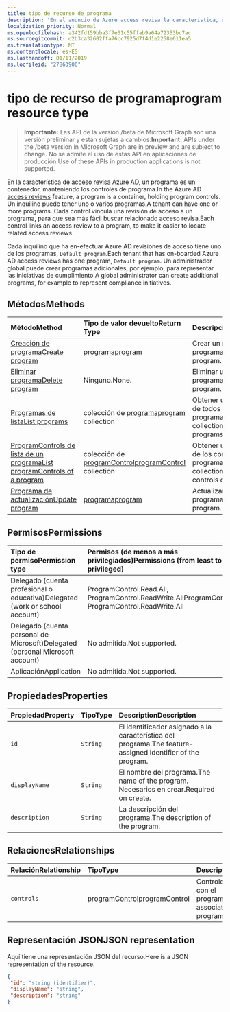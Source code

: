 ```yaml
---
title: tipo de recurso de programa
description: 'En el anuncio de Azure access revisa la característica, un programa es un contenedor, manteniendo los controles de programa. Un inquilino puede tener uno o varios programas.  Cada control vincula una revisión de acceso a un programa, para que sea más fácil buscar relacionado acceso revisa.  '
localization_priority: Normal
ms.openlocfilehash: a342fd159bba3f7e31c55ffab9a64a72353bc7ac
ms.sourcegitcommit: d2b3ca32602ffa76cc7925d7f4d1e2258e611ea5
ms.translationtype: MT
ms.contentlocale: es-ES
ms.lasthandoff: 01/11/2019
ms.locfileid: "27863906"
---
```

# <a name="program-resource-type"></a><span data-ttu-id="05769-105">tipo de recurso de programa</span><span class="sxs-lookup"><span data-stu-id="05769-105">program resource type</span></span>

> <span data-ttu-id="05769-106">**Importante:** Las API de la versión /beta de Microsoft Graph son una versión preliminar y están sujetas a cambios.</span><span class="sxs-lookup"><span data-stu-id="05769-106">**Important:** APIs under the /beta version in Microsoft Graph are in preview and are subject to change.</span></span> <span data-ttu-id="05769-107">No se admite el uso de estas API en aplicaciones de producción.</span><span class="sxs-lookup"><span data-stu-id="05769-107">Use of these APIs in production applications is not supported.</span></span>

<span data-ttu-id="05769-108">En la característica de [acceso revisa](accessreviews-root.md) Azure AD, un programa es un contenedor, manteniendo los controles de programa.</span><span class="sxs-lookup"><span data-stu-id="05769-108">In the Azure AD [access reviews](accessreviews-root.md) feature, a program is a container, holding program controls.</span></span> <span data-ttu-id="05769-109">Un inquilino puede tener uno o varios programas.</span><span class="sxs-lookup"><span data-stu-id="05769-109">A tenant can have one or more programs.</span></span>  <span data-ttu-id="05769-110">Cada control vincula una revisión de acceso a un programa, para que sea más fácil buscar relacionado acceso revisa.</span><span class="sxs-lookup"><span data-stu-id="05769-110">Each control links an access review to a program, to make it easier to locate related access reviews.</span></span>  

<span data-ttu-id="05769-111">Cada inquilino que ha en-efectuar Azure AD revisiones de acceso tiene uno de los programas, `Default program`.</span><span class="sxs-lookup"><span data-stu-id="05769-111">Each tenant that has on-boarded Azure AD access reviews has one program, `Default program`.</span></span>  <span data-ttu-id="05769-112">Un administrador global puede crear programas adicionales, por ejemplo, para representar las iniciativas de cumplimiento.</span><span class="sxs-lookup"><span data-stu-id="05769-112">A global administrator can create additional programs, for example to represent compliance initiatives.</span></span> 


## <a name="methods"></a><span data-ttu-id="05769-113">Métodos</span><span class="sxs-lookup"><span data-stu-id="05769-113">Methods</span></span>

| <span data-ttu-id="05769-114">Método</span><span class="sxs-lookup"><span data-stu-id="05769-114">Method</span></span>           | <span data-ttu-id="05769-115">Tipo de valor devuelto</span><span class="sxs-lookup"><span data-stu-id="05769-115">Return Type</span></span>    |<span data-ttu-id="05769-116">Descripción</span><span class="sxs-lookup"><span data-stu-id="05769-116">Description</span></span>|
|:---------------|:--------|:----------|
|[<span data-ttu-id="05769-117">Creación de programa</span><span class="sxs-lookup"><span data-stu-id="05769-117">Create program</span></span>](../api/program-create.md) |   [<span data-ttu-id="05769-118">programa</span><span class="sxs-lookup"><span data-stu-id="05769-118">program</span></span>](program.md)   |   <span data-ttu-id="05769-119">Crear un nuevo programa.</span><span class="sxs-lookup"><span data-stu-id="05769-119">Create a new program.</span></span>|
|[<span data-ttu-id="05769-120">Eliminar programa</span><span class="sxs-lookup"><span data-stu-id="05769-120">Delete program</span></span>](../api/program-delete.md) |   <span data-ttu-id="05769-121">Ninguno.</span><span class="sxs-lookup"><span data-stu-id="05769-121">None.</span></span>   |   <span data-ttu-id="05769-122">Eliminar un programa.</span><span class="sxs-lookup"><span data-stu-id="05769-122">Delete a program.</span></span>|
|[<span data-ttu-id="05769-123">Programas de lista</span><span class="sxs-lookup"><span data-stu-id="05769-123">List programs</span></span>](../api/program-list.md) |  <span data-ttu-id="05769-124">colección de [programa](program.md)</span><span class="sxs-lookup"><span data-stu-id="05769-124">[program](program.md) collection</span></span>|   <span data-ttu-id="05769-125">Obtener una colección de todos los programas.</span><span class="sxs-lookup"><span data-stu-id="05769-125">Get a collection of all the programs.</span></span>|
|[<span data-ttu-id="05769-126">ProgramControls de lista de un programa</span><span class="sxs-lookup"><span data-stu-id="05769-126">List programControls of a program</span></span>](../api/program-listcontrols.md) |      <span data-ttu-id="05769-127">colección de [programControl](programcontrol.md)</span><span class="sxs-lookup"><span data-stu-id="05769-127">[programControl](programcontrol.md) collection</span></span>| <span data-ttu-id="05769-128">Obtener una colección de los controles de un programa.</span><span class="sxs-lookup"><span data-stu-id="05769-128">Get a collection of the controls of a program.</span></span>|
|[<span data-ttu-id="05769-129">Programa de actualización</span><span class="sxs-lookup"><span data-stu-id="05769-129">Update program</span></span>](../api/program-update.md) |   [<span data-ttu-id="05769-130">programa</span><span class="sxs-lookup"><span data-stu-id="05769-130">program</span></span>](program.md)|  <span data-ttu-id="05769-131">Actualizar un programa.</span><span class="sxs-lookup"><span data-stu-id="05769-131">Update a program.</span></span>|

## <a name="permissions"></a><span data-ttu-id="05769-132">Permisos</span><span class="sxs-lookup"><span data-stu-id="05769-132">Permissions</span></span>

|<span data-ttu-id="05769-133">Tipo de permiso</span><span class="sxs-lookup"><span data-stu-id="05769-133">Permission type</span></span>                        | <span data-ttu-id="05769-134">Permisos (de menos a más privilegiados)</span><span class="sxs-lookup"><span data-stu-id="05769-134">Permissions (from least to most privileged)</span></span>              |
|:--------------------------------------|:---------------------------------------------------------|
|<span data-ttu-id="05769-135">Delegado (cuenta profesional o educativa)</span><span class="sxs-lookup"><span data-stu-id="05769-135">Delegated (work or school account)</span></span>     | <span data-ttu-id="05769-136">ProgramControl.Read.All, ProgramControl.ReadWrite.All</span><span class="sxs-lookup"><span data-stu-id="05769-136">ProgramControl.Read.All, ProgramControl.ReadWrite.All</span></span> |
|<span data-ttu-id="05769-137">Delegado (cuenta personal de Microsoft)</span><span class="sxs-lookup"><span data-stu-id="05769-137">Delegated (personal Microsoft account)</span></span> | <span data-ttu-id="05769-138">No admitida.</span><span class="sxs-lookup"><span data-stu-id="05769-138">Not supported.</span></span> |
|<span data-ttu-id="05769-139">Aplicación</span><span class="sxs-lookup"><span data-stu-id="05769-139">Application</span></span>                            | <span data-ttu-id="05769-140">No admitida.</span><span class="sxs-lookup"><span data-stu-id="05769-140">Not supported.</span></span> |


## <a name="properties"></a><span data-ttu-id="05769-141">Propiedades</span><span class="sxs-lookup"><span data-stu-id="05769-141">Properties</span></span>
| <span data-ttu-id="05769-142">Propiedad</span><span class="sxs-lookup"><span data-stu-id="05769-142">Property</span></span>     | <span data-ttu-id="05769-143">Tipo</span><span class="sxs-lookup"><span data-stu-id="05769-143">Type</span></span>   |<span data-ttu-id="05769-144">Description</span><span class="sxs-lookup"><span data-stu-id="05769-144">Description</span></span>|
|:---------------|:--------|:----------|
| `id`                        |`String`                              |  <span data-ttu-id="05769-145">El identificador asignado a la característica del programa.</span><span class="sxs-lookup"><span data-stu-id="05769-145">The feature-assigned identifier of the program.</span></span>                    |
| `displayName`               |`String`                              |  <span data-ttu-id="05769-146">El nombre del programa.</span><span class="sxs-lookup"><span data-stu-id="05769-146">The name of the program.</span></span>  <span data-ttu-id="05769-147">Necesarios en crear.</span><span class="sxs-lookup"><span data-stu-id="05769-147">Required on create.</span></span>                  |
| `description`               |`String`                              |  <span data-ttu-id="05769-148">La descripción del programa.</span><span class="sxs-lookup"><span data-stu-id="05769-148">The description of the program.</span></span>           |

## <a name="relationships"></a><span data-ttu-id="05769-149">Relaciones</span><span class="sxs-lookup"><span data-stu-id="05769-149">Relationships</span></span>
| <span data-ttu-id="05769-150">Relación</span><span class="sxs-lookup"><span data-stu-id="05769-150">Relationship</span></span> | <span data-ttu-id="05769-151">Tipo</span><span class="sxs-lookup"><span data-stu-id="05769-151">Type</span></span>   |<span data-ttu-id="05769-152">Description</span><span class="sxs-lookup"><span data-stu-id="05769-152">Description</span></span>|
|:---------------|:--------|:----------|
| `controls`                  |[<span data-ttu-id="05769-153">programControl</span><span class="sxs-lookup"><span data-stu-id="05769-153">programControl</span></span>](programcontrol.md) | <span data-ttu-id="05769-154">Controles asociados con el programa.</span><span class="sxs-lookup"><span data-stu-id="05769-154">Controls associated with the program.</span></span> |

## <a name="json-representation"></a><span data-ttu-id="05769-155">Representación JSON</span><span class="sxs-lookup"><span data-stu-id="05769-155">JSON representation</span></span>

<span data-ttu-id="05769-156">Aquí tiene una representación JSON del recurso.</span><span class="sxs-lookup"><span data-stu-id="05769-156">Here is a JSON representation of the resource.</span></span>

<!-- {
  "blockType": "resource",
  "optionalProperties": [

  ],
  "@odata.type": "microsoft.graph.program"
}-->

```json
{
 "id": "string (identifier)",
 "displayName": "string",
 "description": "string"
}

```

<!-- {
  "type": "#page.annotation",
  "description": "program resource",
  "keywords": "",
  "section": "documentation",
  "tocPath": ""
}-->
